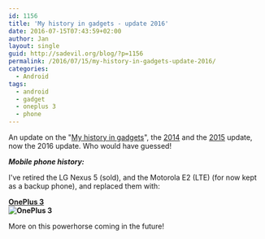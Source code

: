 ```yaml
---
id: 1156
title: 'My history in gadgets - update 2016'
date: 2016-07-15T07:43:59+02:00
author: Jan
layout: single
guid: http://sadevil.org/blog/?p=1156
permalink: /2016/07/15/my-history-in-gadgets-update-2016/
categories:
  - Android
tags:
  - android
  - gadget
  - oneplus 3
  - phone
---
```

An update on the "[My history in gadgets](/2012/01/04/my-history-in-gadgets/)", the [2014](/2014/05/12/my-history-in-gadgets-update-2014/) and the [2015](/2015/06/02/my-history-in-gadgets-update-2015/) update, now the 2016 update. Who would have guessed!

_**Mobile phone history:**_

I've retired the LG Nexus 5 (sold), and the Motorola E2 (LTE) (for now kept as a backup phone), and replaced them with:

**[OnePlus 3](http://www.gsmarena.com/oneplus_3-7995.php)   
![OnePlus 3](/assets/images/2016/06/oneplus-3-3.jpg "OnePlus 3")**

More on this powerhorse coming in the future!
